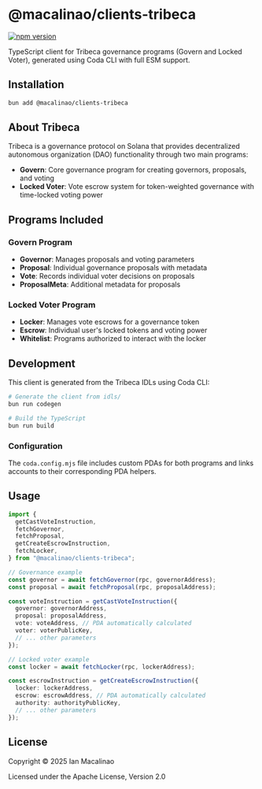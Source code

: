 # @macalinao/clients-tribeca

[![npm version](https://img.shields.io/npm/v/@macalinao/clients-tribeca.svg)](https://www.npmjs.com/package/@macalinao/clients-tribeca)

TypeScript client for Tribeca governance programs (Govern and Locked Voter), generated using Coda CLI with full ESM support.

## Installation

```bash
bun add @macalinao/clients-tribeca
```

## About Tribeca

Tribeca is a governance protocol on Solana that provides decentralized autonomous organization (DAO) functionality through two main programs:

- **Govern**: Core governance program for creating governors, proposals, and voting
- **Locked Voter**: Vote escrow system for token-weighted governance with time-locked voting power

## Programs Included

### Govern Program

- **Governor**: Manages proposals and voting parameters
- **Proposal**: Individual governance proposals with metadata
- **Vote**: Records individual voter decisions on proposals
- **ProposalMeta**: Additional metadata for proposals

### Locked Voter Program

- **Locker**: Manages vote escrows for a governance token
- **Escrow**: Individual user's locked tokens and voting power
- **Whitelist**: Programs authorized to interact with the locker

## Development

This client is generated from the Tribeca IDLs using Coda CLI:

```bash
# Generate the client from idls/
bun run codegen

# Build the TypeScript
bun run build
```

### Configuration

The `coda.config.mjs` file includes custom PDAs for both programs and links accounts to their corresponding PDA helpers.

## Usage

```typescript
import {
  getCastVoteInstruction,
  fetchGovernor,
  fetchProposal,
  getCreateEscrowInstruction,
  fetchLocker,
} from "@macalinao/clients-tribeca";

// Governance example
const governor = await fetchGovernor(rpc, governorAddress);
const proposal = await fetchProposal(rpc, proposalAddress);

const voteInstruction = getCastVoteInstruction({
  governor: governorAddress,
  proposal: proposalAddress,
  vote: voteAddress, // PDA automatically calculated
  voter: voterPublicKey,
  // ... other parameters
});

// Locked voter example
const locker = await fetchLocker(rpc, lockerAddress);

const escrowInstruction = getCreateEscrowInstruction({
  locker: lockerAddress,
  escrow: escrowAddress, // PDA automatically calculated
  authority: authorityPublicKey,
  // ... other parameters
});
```

## License

Copyright © 2025 Ian Macalinao

Licensed under the Apache License, Version 2.0
